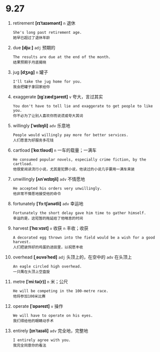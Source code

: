 # 9.27

1. retirement **[rɪˈtaɪəmənt]** `n` 退休

   ```
   She's long past retirement age.
   她早已超过了退休年龄
   ```

2. due **[djuː]** `adj` 预期的

   ```
   The results are due at the end of the month.
   结果预期于月底揭晓
   ```

3. jug **[dʒʌɡ]** `n` 罐子

   ```
   I'll take the jug home for you.
   我会把罐子拿回家给你
   ```

4. exaggerate **[ɪɡˈzædʒəreɪt]** `v` 夸大，言过其实

   ```
   You don't have to tell lie and exaggerate to get people to like you.
   你不必为了让别人喜欢你而说谎或夸大其词
   ```

5. willingly **[ˈwɪlɪŋli]** `adv` 乐意地

   ```
   People would willingly pay more for better services.
   人们愿意为好服务多花钱
   ```

6. cartload **[ˈkɑːtləʊd]** `n` 一车的载量；一满车

   ```
   He consumed popular novels, especially crime fiction, by the cartload.
   他很爱阅读流行小说，尤其是犯罪小说，他读过的小说几乎要用一满车来装
   ```

7. unwillingly **[ʌnˈwɪlɪŋli]** `adv` 不情愿地

   ```
   He accepted his orders very unwillingly.
   他非常不情愿地接受他的命令
   ```

8. fortunately **[ˈfɔːtʃənətli]** `adv` 幸运地

   ```
   Fortunately the short delay gave him time to gather himself.
   幸运的是，这短暂的拖延给了他喘息的时间
   ```

9. harvest **[ˈhɑːvɪst]** `v` 收获 `n` 丰收；收获

   ```
   A decorated egg thrown into the field would be a wish for a good harvest.
   人们把装饰好的鸡蛋扔进田里，以祝愿丰收
   ```

10. overhead **[ˌəʊvəˈhed]** `adj` 头顶上的，在空中的 `adv` 在头顶上

    ```
    An eagle circled high overhead.
    一只鹰在头顶上空盘旋
    ```

11. metre **[ˈmiːtə(r)]** `n` 米；公尺

    ```
    He will be competing in the 100-metre race.
    他将参加100米比赛
    ```

12. operate **[ˈɒpəreɪt]** `v` 操作

    ```
    We will have to operate on his eyes.
    我们得给他的眼睛动手术
    ```

13. entirely **[ɪnˈtaɪəli]** `adv` 完全地，完整地
    ```
    I entirely agree with you.
    我完全同意你的看法
    ```
